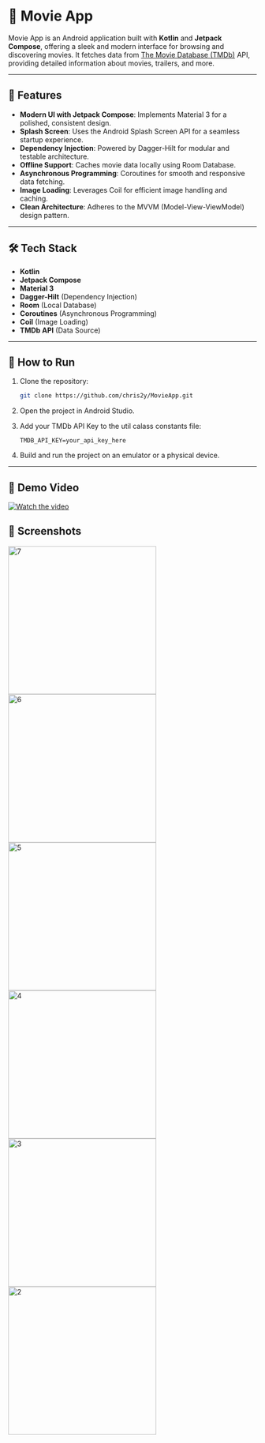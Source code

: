 # 🎥 Movie App

Movie App is an Android application built with **Kotlin** and **Jetpack Compose**, offering a sleek and modern interface for browsing and discovering movies. It fetches data from [The Movie Database (TMDb)](https://www.themoviedb.org/) API, providing detailed information about movies, trailers, and more.

---

## 📱 Features

- **Modern UI with Jetpack Compose**: Implements Material 3 for a polished, consistent design.
- **Splash Screen**: Uses the Android Splash Screen API for a seamless startup experience.
- **Dependency Injection**: Powered by Dagger-Hilt for modular and testable architecture.
- **Offline Support**: Caches movie data locally using Room Database.
- **Asynchronous Programming**: Coroutines for smooth and responsive data fetching.
- **Image Loading**: Leverages Coil for efficient image handling and caching.
- **Clean Architecture**: Adheres to the MVVM (Model-View-ViewModel) design pattern.

---

## 🛠️ Tech Stack

- **Kotlin**
- **Jetpack Compose**
- **Material 3**
- **Dagger-Hilt** (Dependency Injection)
- **Room** (Local Database)
- **Coroutines** (Asynchronous Programming)
- **Coil** (Image Loading)
- **TMDb API** (Data Source)

---

## 🚀 How to Run

1. Clone the repository:

   ```bash
   git clone https://github.com/chris2y/MovieApp.git
   ```

2. Open the project in Android Studio.

3. Add your TMDb API Key to the util calass constants file:

   ```constants
   TMDB_API_KEY=your_api_key_here
   ```

4. Build and run the project on an emulator or a physical device.

---
## 🎥 Demo Video  

[![Watch the video](https://img.youtube.com/vi/kWVxc1xvVQ0/maxresdefault.jpg)](https://youtube.com/shorts/kWVxc1xvVQ0?feature=share)  

## 📸 Screenshots  

<img src="https://github.com/user-attachments/assets/ab847f9f-80ed-4255-ad60-dccff9c425c5" alt="7" width="300"/>
<img src="https://github.com/user-attachments/assets/e135af03-ad94-4c8a-b00c-95f6a23e0f5c" alt="6" width="300"/>
<img src="https://github.com/user-attachments/assets/e3a94508-404e-4777-a76c-2cdb1d844541" alt="5" width="300"/>
<img src="https://github.com/user-attachments/assets/4e9cad19-c0be-404b-8af6-58457eb59f3f" alt="4" width="300"/>
<img src="https://github.com/user-attachments/assets/7e51e63a-2efa-490a-8b9e-30fedd1093a0" alt="3" width="300"/>
<img src="https://github.com/user-attachments/assets/cbc423df-f747-4c52-9e74-535c7cc1767c" alt="2" width="300"/>




